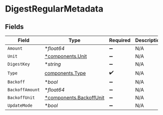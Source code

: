 # DigestRegularMetadata


## Fields

| Field                                                             | Type                                                              | Required                                                          | Description                                                       |
| ----------------------------------------------------------------- | ----------------------------------------------------------------- | ----------------------------------------------------------------- | ----------------------------------------------------------------- |
| `Amount`                                                          | **float64*                                                        | :heavy_minus_sign:                                                | N/A                                                               |
| `Unit`                                                            | [*components.Unit](../../models/components/unit.md)               | :heavy_minus_sign:                                                | N/A                                                               |
| `DigestKey`                                                       | **string*                                                         | :heavy_minus_sign:                                                | N/A                                                               |
| `Type`                                                            | [components.Type](../../models/components/type.md)                | :heavy_check_mark:                                                | N/A                                                               |
| `Backoff`                                                         | **bool*                                                           | :heavy_minus_sign:                                                | N/A                                                               |
| `BackoffAmount`                                                   | **float64*                                                        | :heavy_minus_sign:                                                | N/A                                                               |
| `BackoffUnit`                                                     | [*components.BackoffUnit](../../models/components/backoffunit.md) | :heavy_minus_sign:                                                | N/A                                                               |
| `UpdateMode`                                                      | **bool*                                                           | :heavy_minus_sign:                                                | N/A                                                               |